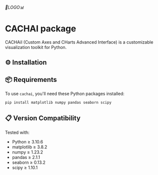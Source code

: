 *🤔LOGO📊*

# **CACHAI package**

CACHAiI (Custom Axes and CHarts Advanced Interface) is a customizable visualization toolkit for Python.

## ⚙️ Installation


## 📦 Requirements

To use `cachai`, you'll need these Python packages installed:

```bash
pip install matplotlib numpy pandas seaborn scipy 
```

## 📋 Version Compatibility

Tested with:

- Python $\geq$ 3.10.6 
- matplotlib $\geq$ 3.8.2
- numpy $\geq$ 1.23.2
- pandas $\geq$ 2.1.1
- seaborn $\geq$ 0.13.2
- scipy $\geq$ 1.10.1




